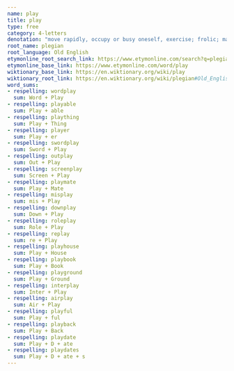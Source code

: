 ```yaml
---
name: play
title: play
type: free
category: 4-letters
denotation: "move rapidly, occupy or busy oneself, exercise; frolic; make sport of, mock; perform music"
root_name: plegian
root_language: Old English
etymonline_root_search_link: https://www.etymonline.com/search?q=plegian
etymonline_base_link: https://www.etymonline.com/word/play
wiktionary_base_link: https://en.wiktionary.org/wiki/play
wiktionary_root_link: https://en.wiktionary.org/wiki/plegian#Old_English
word_sums:
- respelling: wordplay
  sum: Word + Play
- respelling: playable
  sum: Play + able
- respelling: plaything
  sum: Play + Thing
- respelling: player
  sum: Play + er
- respelling: swordplay
  sum: Sword + Play
- respelling: outplay
  sum: Out + Play
- respelling: screenplay
  sum: Screen + Play
- respelling: playmate
  sum: Play + Mate
- respelling: misplay
  sum: mis + Play
- respelling: downplay
  sum: Down + Play
- respelling: roleplay
  sum: Role + Play
- respelling: replay
  sum: re + Play
- respelling: playhouse
  sum: Play + House
- respelling: playbook
  sum: Play + Book
- respelling: playground
  sum: Play + Ground
- respelling: interplay
  sum: Inter + Play
- respelling: airplay
  sum: Air + Play
- respelling: playful
  sum: Play + ful
- respelling: playback
  sum: Play + Back
- respelling: playdate
  sum: Play + D + ate
- respelling: playdates
  sum: Play + D + ate + s
---
```


